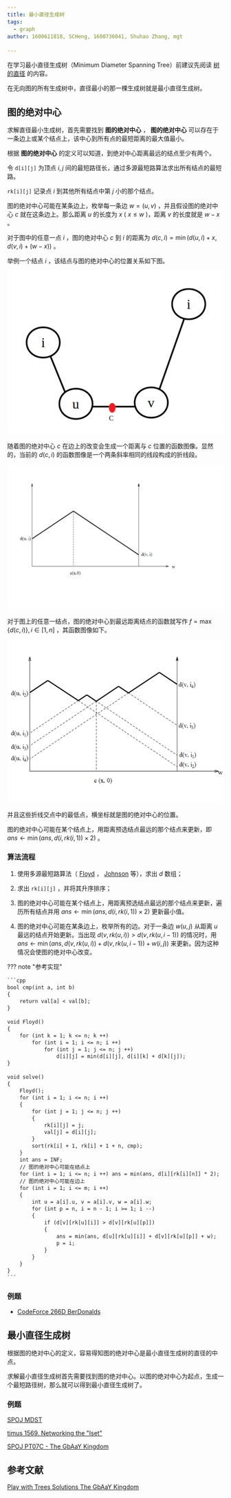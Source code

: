 ```yaml
---
title: 最小直径生成树
tags:
  - graph
author: 1600611818, SCHeng, 1600736041, Shuhao Zhang, mgt

---
```


在学习最小直径生成树（Minimum Diameter Spanning Tree）前建议先阅读 [树的直径](./tree-diameter.md) 的内容。

在无向图的所有生成树中，直径最小的那一棵生成树就是最小直径生成树。

## 图的绝对中心

求解直径最小生成树，首先需要找到 **图的绝对中心** ， **图的绝对中心** 可以存在于一条边上或某个结点上，该中心到所有点的最短距离的最大值最小。

根据 **图的绝对中心** 的定义可以知道，到绝对中心距离最远的结点至少有两个。

令 `d[i][j]` 为顶点 $i,j$ 间的最短路径长，通过多源最短路算法求出所有结点的最短路。

 `rk[i][j]` 记录点 $i$ 到其他所有结点中第 $j$ 小的那个结点。

图的绝对中心可能在某条边上，枚举每一条边 $w=(u,v)$ ，并且假设图的绝对中心 $c$ 就在这条边上。那么距离 $u$ 的长度为 $x$ ( $x \leq w$ )，距离 $v$ 的长度就是 $w - x$ 。

对于图中的任意一点 $i$ ，图的绝对中心 $c$ 到 $i$ 的距离为 $d(c,i)=\min(d(u,i) + x, d(v,i) + (w - x))$ 。

举例一个结点 $i$ ，该结点与图的绝对中心的位置关系如下图。

![mdst1](./images/mdst-1.png)

随着图的绝对中心 $c$ 在边上的改变会生成一个距离与 $c$ 位置的函数图像。显然的，当前的 $d(c,i)$ 的函数图像是一个两条斜率相同的线段构成的折线段。

![mdst2](./images/mdst-2.png)

对于图上的任意一结点，图的绝对中心到最远距离结点的函数就写作 $f = \max\{ d(c,i)\},i \in[1,n]$ ，其函数图像如下。

![mdst3](./images/mdst-3.png)

并且这些折线交点中的最低点，横坐标就是图的绝对中心的位置。

图的绝对中心可能在某个结点上，用距离预选结点最远的那个结点来更新，即 $\textit{ans}\leftarrow \min(\textit{ans},d(i,\textit{rk}(i,1))\times 2)$ 。

### 算法流程

1. 使用多源最短路算法（ [Floyd](shortest-path.md#floyd) ， [Johnson](shortest-path.md#johnson) 等），求出 $d$ 数组；

2. 求出 `rk[i][j]` ，并将其升序排序；

3. 图的绝对中心可能在某个结点上，用距离预选结点最远的那个结点来更新，遍历所有结点并用 $\textit{ans}\leftarrow \min(\textit{ans},d(i,\textit{rk}(i,1)) \times 2)$ 更新最小值。

4. 图的绝对中心可能在某条边上，枚举所有的边。对于一条边 $w(u,j)$ 从距离 $u$ 最远的结点开始更新。当出现 $d(v,\textit{rk}(u,i)) > d(v,\textit{rk}(u,i-1))$ 的情况时，用 $\textit{ans}\leftarrow  \min(\textit{ans}, d(v,\textit{rk}(u,i))+d(v,\textit{rk}(u,i-1))+w(i,j))$ 来更新。因为这种情况会使图的绝对中心改变。

??? note "参考实现"

    ```cpp
    bool cmp(int a, int b)
    {
        return val[a] < val[b];
    }

    void Floyd()
    {
        for (int k = 1; k <= n; k ++)
            for (int i = 1; i <= n; i ++)
                for (int j = 1; j <= n; j ++)
                    d[i][j] = min(d[i][j], d[i][k] + d[k][j]);
    }

    void solve()
    {
        Floyd();
        for (int i = 1; i <= n; i ++)
        {
            for (int j = 1; j <= n; j ++) 
            {
                rk[i][j] = j;
                val[j] = d[i][j];
            }
            sort(rk[i] + 1, rk[i] + 1 + n, cmp);
        }
        int ans = INF;
        // 图的绝对中心可能在结点上
        for (int i = 1; i <= n; i ++) ans = min(ans, d[i][rk[i][n]] * 2);
        // 图的绝对中心可能在边上
        for (int i = 1; i <= m; i ++)
        {
            int u = a[i].u, v = a[i].v, w = a[i].w;
            for (int p = n, i = n - 1; i >= 1; i --)
            {
                if (d[v][rk[u][i]] > d[v][rk[u][p]])
                {
                    ans = min(ans, d[u][rk[u][i]] + d[v][rk[u][p]] + w);
                    p = i;
                }
            }
        }
    }
    ```

### 例题

-  [CodeForce 266D BerDonalds](https://codeforces.ml/contest/266/problem/D) 

## 最小直径生成树

根据图的绝对中心的定义，容易得知图的绝对中心是最小直径生成树的直径的中点。

求解最小直径生成树首先需要找到图的绝对中心。以图的绝对中心为起点，生成一个最短路径树，那么就可以得到最小直径生成树了。

### 例题

 [SPOJ MDST](https://www.spoj.com/problems/MDST/) 

 [timus 1569. Networking the "Iset"](https://acm.timus.ru/problem.aspx?space=1&num=1569) 

 [SPOJ PT07C - The GbAaY Kingdom](https://www.spoj.com/problems/PT07C) 

## 参考文献

 [Play with Trees Solutions The GbAaY Kingdom](https://adn.botao.hu/adn-backup/blog/attachments/month_0705/32007531153238.pdf) 
